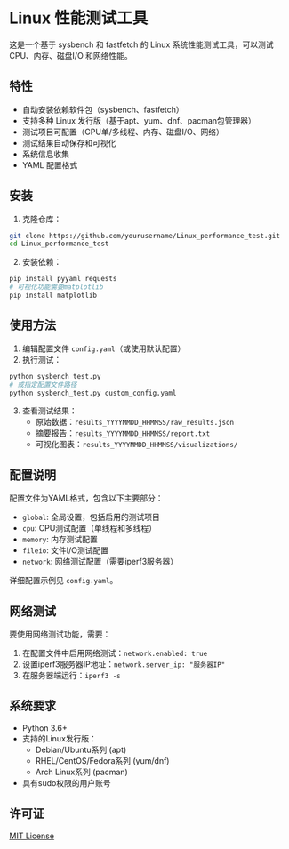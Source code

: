 # Linux 性能测试工具

这是一个基于 sysbench 和 fastfetch 的 Linux 系统性能测试工具，可以测试 CPU、内存、磁盘I/O 和网络性能。

## 特性

- 自动安装依赖软件包（sysbench、fastfetch）
- 支持多种 Linux 发行版（基于apt、yum、dnf、pacman包管理器）
- 测试项目可配置（CPU单/多线程、内存、磁盘I/O、网络）
- 测试结果自动保存和可视化
- 系统信息收集
- YAML 配置格式

## 安装

1. 克隆仓库：
```bash
git clone https://github.com/yourusername/Linux_performance_test.git
cd Linux_performance_test
```

2. 安装依赖：
```bash
pip install pyyaml requests
# 可视化功能需要matplotlib
pip install matplotlib
```

## 使用方法

1. 编辑配置文件 `config.yaml`（或使用默认配置）
2. 执行测试：
```bash
python sysbench_test.py
# 或指定配置文件路径
python sysbench_test.py custom_config.yaml
```

3. 查看测试结果：
   - 原始数据：`results_YYYYMMDD_HHMMSS/raw_results.json`
   - 摘要报告：`results_YYYYMMDD_HHMMSS/report.txt`
   - 可视化图表：`results_YYYYMMDD_HHMMSS/visualizations/`

## 配置说明

配置文件为YAML格式，包含以下主要部分：

- `global`: 全局设置，包括启用的测试项目
- `cpu`: CPU测试配置（单线程和多线程）
- `memory`: 内存测试配置
- `fileio`: 文件I/O测试配置
- `network`: 网络测试配置（需要iperf3服务器）

详细配置示例见 `config.yaml`。

## 网络测试

要使用网络测试功能，需要：

1. 在配置文件中启用网络测试：`network.enabled: true`
2. 设置iperf3服务器IP地址：`network.server_ip: "服务器IP"`
3. 在服务器端运行：`iperf3 -s`

## 系统要求

- Python 3.6+
- 支持的Linux发行版：
  - Debian/Ubuntu系列 (apt)
  - RHEL/CentOS/Fedora系列 (yum/dnf)
  - Arch Linux系列 (pacman)
- 具有sudo权限的用户账号

## 许可证

[MIT License](LICENSE)
